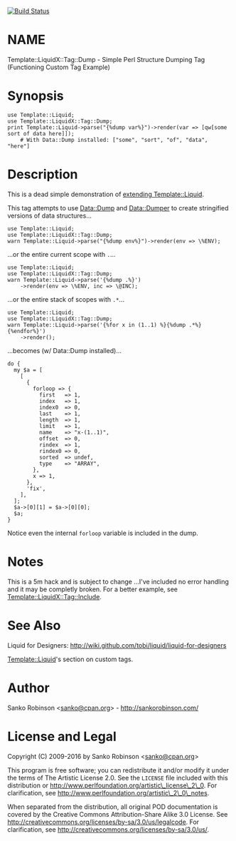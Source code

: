 [![Build Status](https://travis-ci.org/sanko/Template-LiquidX-Tag-Dump.svg?branch=master)](https://travis-ci.org/sanko/Template-LiquidX-Tag-Dump)
# NAME

Template::LiquidX::Tag::Dump - Simple Perl Structure Dumping Tag (Functioning Custom Tag Example)

# Synopsis

    use Template::Liquid;
    use Template::LiquidX::Tag::Dump;
    print Template::Liquid->parse("{%dump var%}")->render(var => [qw[some sort of data here]]);
        # With Data::Dump installed: ["some", "sort", "of", "data", "here"]

# Description

This is a dead simple demonstration of
[extending Template::Liquid](https://metacpan.org/pod/Template::Liquid#Extending-Template::Liquid).

This tag attempts to use [Data::Dump](https://metacpan.org/pod/Data::Dump) and [Data::Dumper](https://metacpan.org/pod/Data::Dumper) to create
stringified versions of data structures...

    use Template::Liquid;
    use Template::LiquidX::Tag::Dump;
    warn Template::Liquid->parse("{%dump env%}")->render(env => \%ENV);

...or the entire current scope with `.`...

    use Template::Liquid;
    use Template::LiquidX::Tag::Dump;
    warn Template::Liquid->parse('{%dump .%}')
        ->render(env => \%ENV, inc => \@INC);

...or the entire stack of scopes with `.*`...

    use Template::Liquid;
    use Template::LiquidX::Tag::Dump;
    warn Template::Liquid->parse('{%for x in (1..1) %}{%dump .*%}{%endfor%}')
        ->render();
        

...becomes (w/ Data::Dump installed)...

    do {
      my $a = [
        [
          {
            forloop => {
              first   => 1,
              index   => 1,
              index0  => 0,
              last    => 1,
              length  => 1,
              limit   => 1,
              name    => "x-(1..1)",
              offset  => 0,
              rindex  => 1,
              rindex0 => 0,
              sorted  => undef,
              type    => "ARRAY",
            },
            x => 1,
          },
          'fix',
        ],
      ];
      $a->[0][1] = $a->[0][0];
      $a;
    }

Notice even the internal `forloop` variable is included in the dump.        

# Notes

This is a 5m hack and is subject to change ...I've included no error handling
and it may be completly broken. For a better example, see
[Template::LiquidX::Tag::Include](https://metacpan.org/pod/Template::LiquidX::Tag::Include).

# See Also

Liquid for Designers: http://wiki.github.com/tobi/liquid/liquid-for-designers

[Template::Liquid](https://metacpan.org/pod/Template::Liquid#Extending-Template::Liquid)'s section on
custom tags.

# Author

Sanko Robinson &lt;sanko@cpan.org> - http://sankorobinson.com/

# License and Legal

Copyright (C) 2009-2016 by Sanko Robinson &lt;sanko@cpan.org>

This program is free software; you can redistribute it and/or modify it under
the terms of The Artistic License 2.0.  See the `LICENSE` file included with
this distribution or http://www.perlfoundation.org/artistic\_license\_2\_0.  For
clarification, see http://www.perlfoundation.org/artistic\_2\_0\_notes.

When separated from the distribution, all original POD documentation is
covered by the Creative Commons Attribution-Share Alike 3.0 License.  See
http://creativecommons.org/licenses/by-sa/3.0/us/legalcode.  For
clarification, see http://creativecommons.org/licenses/by-sa/3.0/us/.
